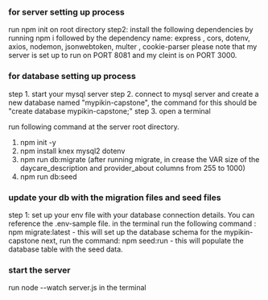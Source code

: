 ### for server setting up process
run npm init on root directory
step2: install the following dependencies by running npm i followed by the dependency name: express , cors, dotenv, axios, nodemon, jsonwebtoken, multer , cookie-parser
please note that my server is set up to run on PORT 8081 and my cleint is on PORT 3000.



### for database setting up process
step 1. start your mysql server
step 2. connect to mysql server and create a new database named "mypikin-capstone", the command for this should be "create database mypikin-capstone;"
step 3. open a terminal
    
run following command at the server root directory.
1. npm init -y
2. npm install knex mysql2 dotenv
3. npm run db:migrate (after running migrate, in crease the VAR size of the daycare_description and provider_about columns from 255 to 1000)
4. npm run db:seed


### update your db with the migration files and seed files
step 1: set up your env file with your database connection details. You can reference the .env-sample file.
in the terminal run the following command :  npm migrate:latest  - this will set up the database schema for the mypikin-capstone
next, run the command: npm seed:run - this will populate the database table with the seed data.


### start the server
run node --watch server.js in the terminal
